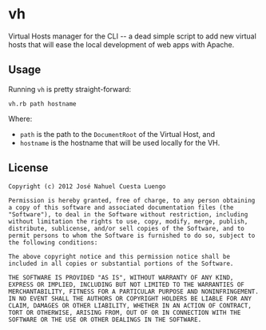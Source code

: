 # vh

Virtual Hosts manager for the CLI -- a dead simple script to add new virtual hosts
that will ease the local development of web apps with Apache.

## Usage

Running `vh` is pretty straight-forward:

`vh.rb path hostname`

Where:

   * `path` is the path to the `DocumentRoot` of the Virtual Host, and
   * `hostname` is the hostname that will be used locally for the VH.

## License

```
Copyright (c) 2012 José Nahuel Cuesta Luengo

Permission is hereby granted, free of charge, to any person obtaining a copy of this software and associated documentation files (the "Software"), to deal in the Software without restriction, including without limitation the rights to use, copy, modify, merge, publish, distribute, sublicense, and/or sell copies of the Software, and to permit persons to whom the Software is furnished to do so, subject to the following conditions:

The above copyright notice and this permission notice shall be included in all copies or substantial portions of the Software.

THE SOFTWARE IS PROVIDED "AS IS", WITHOUT WARRANTY OF ANY KIND, EXPRESS OR IMPLIED, INCLUDING BUT NOT LIMITED TO THE WARRANTIES OF MERCHANTABILITY, FITNESS FOR A PARTICULAR PURPOSE AND NONINFRINGEMENT. IN NO EVENT SHALL THE AUTHORS OR COPYRIGHT HOLDERS BE LIABLE FOR ANY CLAIM, DAMAGES OR OTHER LIABILITY, WHETHER IN AN ACTION OF CONTRACT, TORT OR OTHERWISE, ARISING FROM, OUT OF OR IN CONNECTION WITH THE SOFTWARE OR THE USE OR OTHER DEALINGS IN THE SOFTWARE.
```